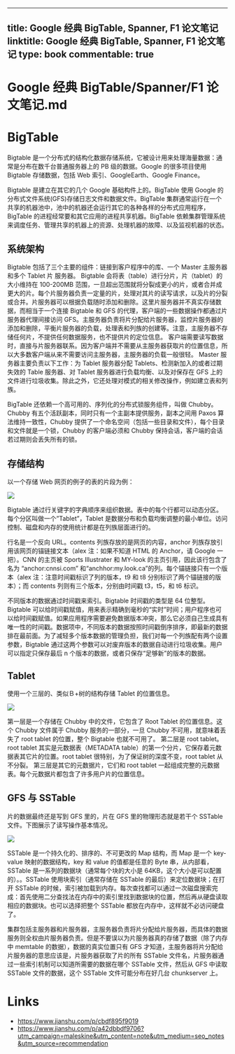 
---
title: Google 经典 BigTable, Spanner, F1 论文笔记
linktitle: Google 经典 BigTable, Spanner, F1 论文笔记
type: book
commentable: true
---

# Google 经典 BigTable/Spanner/F1 论文笔记.md

# BigTable

Bigtable 是一个分布式的结构化数据存储系统，它被设计用来处理海量数据：通常是分布在数千台普通服务器上的 PB 级的数据。Google 的很多项目使用 Bigtable 存储数据，包括 Web 索引、GoogleEarth、Google Finance。

Bigtable 是建立在其它的几个 Google 基础构件上的。BigTable 使用 Google 的分布式文件系统(GFS)存储日志文件和数据文件。BigTable 集群通常运行在一个共享的机器池中，池中的机器还会运行其它的各种各样的分布式应用程序，BigTable 的进程经常要和其它应用的进程共享机器。BigTable 依赖集群管理系统来调度任务、管理共享的机器上的资源、处理机器的故障、以及监视机器的状态。

## 系统架构

Bigtable 包括了三个主要的组件：链接到客户程序中的库、一个 Master 主服务器和多个 Tablet 片 服务器。
Bigtable 会将表（table）进行分片，片（tablet）的大小维持在 100-200MB 范围，一旦超出范围就将分裂成更小的片，或者合并成更大的片。每个片服务器负责一定量的片，处理对其片的读写请求，以及片的分裂或合并。片服务器可以根据负载随时添加和删除。这里片服务器并不真实存储数据，而相当于一个连接 Bigtable 和 GFS 的代理，客户端的一些数据操作都通过片服务器代理间接访问 GFS。主服务器负责将片分配给片服务器，监控片服务器的添加和删除，平衡片服务器的负载，处理表和列族的创建等。注意，主服务器不存储任何片，不提供任何数据服务，也不提供片的定位信息。
客户端需要读写数据时，直接与片服务器联系。因为客户端并不需要从主服务器获取片的位置信息，所以大多数客户端从来不需要访问主服务器，主服务器的负载一般很轻。
Master 服务器主要负责以下工作：为 Tablet 服务器分配 Tablets、检测新加入的或者过期失效的 Table 服务器、对 Tablet 服务器进行负载均衡、以及对保存在 GFS 上的文件进行垃圾收集。除此之外，它还处理对模式的相关修改操作，例如建立表和列族。

BigTable 还依赖一个高可用的、序列化的分布式锁服务组件，叫做 Chubby。Chubby 有五个活跃副本，同时只有一个主副本提供服务，副本之间用 Paxos 算法维持一致性，Chubby 提供了一个命名空间（包括一些目录和文件），每个目录和文件就是一个锁，Chubby 的客户端必须和 Chubby 保持会话，客户端的会话若过期则会丢失所有的锁。

## 存储结构

以一个存储 Web 网页的例子的表的片段为例：

![](https://ww1.sinaimg.cn/large/007rAy9hly1fzz6uqvl1kj30fd03sab1.jpg)

Bigtable 通过行关键字的字典顺序来组织数据。表中的每个行都可以动态分区。每个分区叫做一个”Tablet”，Tablet 是数据分布和负载均衡调整的最小单位。访问控制、磁盘和内存的使用统计都是在列族层面进行的。

行名是一个反向 URL。contents 列族存放的是网页的内容，anchor 列族存放引用该网页的锚链接文本（alex 注：如果不知道 HTML 的 Anchor，请 Google 一把）。CNN 的主页被 Sports Illustrater 和 MY-look 的主页引用，因此该行包含了名为 “anchor:cnnsi.com” 和“anchhor:my.look.ca”的列。每个锚链接只有一个版本（alex 注：注意时间戳标识了列的版本，t9 和 t8 分别标识了两个锚链接的版本）；而 contents 列则有三个版本，分别由时间戳 t3，t5，和 t6 标识。

不同版本的数据通过时间戳来索引。Bigtable 时间戳的类型是 64 位整型。
Bigtable 可以给时间戳赋值，用来表示精确到毫秒的“实时”时间；用户程序也可以给时间戳赋值。如果应用程序需要避免数据版本冲突，那么它必须自己生成具有唯一性的时间戳。数据项中，不同版本的数据按照时间戳倒序排序，即最新的数据排在最前面。为了减轻多个版本数据的管理负担，我们对每一个列族配有两个设置参数，Bigtable 通过这两个参数可以对废弃版本的数据自动进行垃圾收集。用户可以指定只保存最后 n 个版本的数据，或者只保存“足够新”的版本的数据。

## Tablet

使用一个三层的、类似Ｂ+树的结构存储 Tablet 的位置信息。

![](https://ww1.sinaimg.cn/large/007rAy9hly1fzz6uqvl1kj30fd03sab1.jpg)

第一层是一个存储在 Chubby 中的文件，它包含了 Root Tablet 的位置信息。这个 Chubby 文件属于 Chubby 服务的一部分，一旦 Chubby 不可用，就意味着丢失了 root tablet 的位置，整个 Bigtable 也就不可用了。
第二层是 root tablet。root tablet 其实是元数据表（METADATA table）的第一个分片，它保存着元数据表其它片的位置。root tablet 很特别，为了保证树的深度不变，root tablet 从不分裂。
第三层是其它的元数据片，它们和 root tablet 一起组成完整的元数据表。每个元数据片都包含了许多用户片的位置信息。

## GFS 与 SSTable

片的数据最终还是写到 GFS 里的，片在 GFS 里的物理形态就是若干个 SSTable 文件。下图展示了读写操作基本情况。

![](https://ww1.sinaimg.cn/large/007rAy9hly1fzz6uqvl1kj30fd03sab1.jpg)

SSTable 是一个持久化的、排序的、不可更改的 Map 结构，而 Map 是一个 key-value 映射的数据结构，key 和 value 的值都是任意的 Byte 串，从内部看，SSTable 是一系列的数据块（通常每个块的大小是 64KB，这个大小是可以配置的）。。SSTable 使用块索引（通常存储在 SSTable 的最后）来定位数据块；在打开 SSTable 的时候，索引被加载到内存。每次查找都可以通过一次磁盘搜索完成：首先使用二分查找法在内存中的索引里找到数据块的位置，然后再从硬盘读取相应的数据块。也可以选择把整个 SSTable 都放在内存中，这样就不必访问硬盘了。

集群包括主服务器和片服务器，主服务器负责将片分配给片服务器，而具体的数据服务则全权由片服务器负责。但是不要误以为片服务器真的存储了数据（除了内存中 memtable 的数据），数据的真实位置只有 GFS 才知道，主服务器将片分配给片服务器的意思应该是，片服务器获取了片的所有 SSTable 文件名，片服务器通过一些索引机制可以知道所需要的数据在哪个 SSTable 文件，然后从 GFS 中读取 SSTable 文件的数据，这个 SSTable 文件可能分布在好几台 chunkserver 上。

# Links

- https://www.jianshu.com/p/cbdf895f9019
- https://www.jianshu.com/p/a42dbbdf9706?utm_campaign=maleskine&utm_content=note&utm_medium=seo_notes&utm_source=recommendation

    